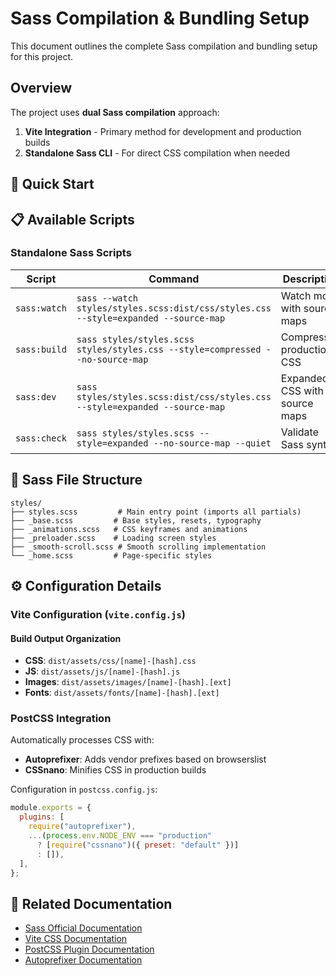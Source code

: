 # Sass Compilation & Bundling Setup

This document outlines the complete Sass compilation and bundling setup for this project.

## Overview

The project uses **dual Sass compilation** approach:
1. **Vite Integration** - Primary method for development and production builds
2. **Standalone Sass CLI** - For direct CSS compilation when needed

## 🚀 Quick Start

## 📋 Available Scripts

### Standalone Sass Scripts
| Script | Command | Description |
|--------|---------|-------------|
| `sass:watch` | `sass --watch styles/styles.scss:dist/css/styles.css --style=expanded --source-map` | Watch mode with source maps |
| `sass:build` | `sass styles/styles.scss styles/styles.css --style=compressed --no-source-map` | Compressed production CSS |
| `sass:dev` | `sass styles/styles.scss:dist/css/styles.css --style=expanded --source-map` | Expanded CSS with source maps |
| `sass:check` | `sass styles/styles.scss --style=expanded --no-source-map --quiet` | Validate Sass syntax |

## 📁 Sass File Structure

```
styles/
├── styles.scss         # Main entry point (imports all partials)
├── _base.scss         # Base styles, resets, typography
├── _animations.scss   # CSS keyframes and animations
├── _preloader.scss    # Loading screen styles
├── _smooth-scroll.scss # Smooth scrolling implementation
└── _home.scss         # Page-specific styles
```

## ⚙️ Configuration Details

### Vite Configuration (`vite.config.js`)

#### Build Output Organization
- **CSS**: `dist/assets/css/[name]-[hash].css`
- **JS**: `dist/assets/js/[name]-[hash].js`
- **Images**: `dist/assets/images/[name]-[hash].[ext]`
- **Fonts**: `dist/assets/fonts/[name]-[hash].[ext]`


### PostCSS Integration

Automatically processes CSS with:
- **Autoprefixer**: Adds vendor prefixes based on browserslist
- **CSSnano**: Minifies CSS in production builds

Configuration in `postcss.config.js`:
```javascript
module.exports = {
  plugins: [
    require("autoprefixer"),
    ...(process.env.NODE_ENV === "production"
      ? [require("cssnano")({ preset: "default" })]
      : []),
  ],
};
```

## 🔗 Related Documentation
- [Sass Official Documentation](https://sass-lang.com/documentation)
- [Vite CSS Documentation](https://vitejs.dev/guide/features.html#css)
- [PostCSS Plugin Documentation](https://postcss.org/)
- [Autoprefixer Documentation](https://github.com/postcss/autoprefixer)